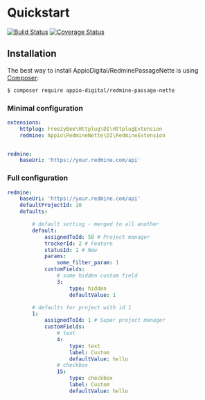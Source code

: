 Quickstart
==========

[![Build Status](https://travis-ci.org/AppioDigital/RedminePassageNette.svg?branch=master)](https://travis-ci.org/AppioDigital/RedminePassageNette)
[![Coverage Status](https://coveralls.io/repos/github/AppioDigital/RedminePassageNette/badge.svg?branch=master)](https://coveralls.io/github/AppioDigital/RedminePassageNette?branch=master)

Installation
------------

The best way to install AppioDigital/RedminePassageNette is using [Composer](http://getcomposer.org/):

```sh
$ composer require appio-digital/redmine-passage-nette
```

### Minimal configuration

```yaml
extensions:
    httplug: FreezyBee\Httplug\DI\HttplugExtension
    redmine: Appio\RedmineNette\DI\RedmineExtension


redmine:
    baseUri: 'https://your.redmine.com/api'
```

### Full configuration

```yaml
redmine:
    baseUri: 'https://your.redmine.com/api'
    defaultProjectId: 10
    defaults:

        # default setting - merged to all another
        default:
            assignedToId: 50 # Project manager
            trackerId: 2 # Feature
            statusId: 1 # New
            params:
                some_filter_param: 1
            customFields:
                # some hidden custom field
                3:
                    type: hidden
                    defaultValue: 1

        # defaults for project with id 1
        1:
            assignedToId: 1 # Super project manager
            customFields:
                # text
                4:
                    type: text
                    label: Custom
                    defaultValue: hello
                # checkbox
                15:
                    type: checkbox
                    label: Custom
                    defaultValue: hello

```